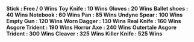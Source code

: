 **Stick : Free / 0 Wins**
**Toy Knife : 10 Wins**
**Gloves : 20 Wins**
**Ballet shoes : 40 Wins**
**Notebook : 60 Wins**
**Pan : 85 Wins**
**Undyne Spear : 100 Wins** 
**Empty Gun : 120 Wins**
**Worn Dagger : 130 Wins**
**Real Knife : 160 Wins**
**Asgore Trident : 190 Wins**
**Horror Axe : 240 Wins**
**Outertale Asgore Trident : 300 Wins**
**Cleaver : 325 Wins**
**Killer Knife : 525 Wins**